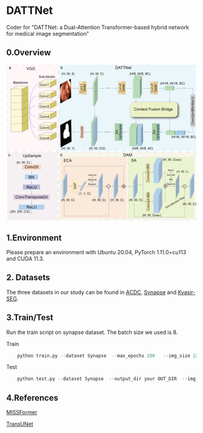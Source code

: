 # DATTNet<br />


Coder for "DATTNet: a Dual-Attention Transformer-based hybrid network for medical image segmentation"<br />

## 0.Overview
![image](https://github.com/MhZhang123/DATTNet/blob/main/figure/figure.png)

## 1.Environment<br />
Please prepare an environment with Ubuntu 20.04, PyTorch 1.11.0+cu113 and CUDA 11.3.<br />


## 2. Datasets
The three datasets in our study can be found in [ACDC](https://ieee-dataport.org/documents/automatic-cardiac-diagnosis-challenge), [Synapse](https://www.synapse.org/#!Synapse:syn3193805/wiki/217789) and [Kvasir-SEG](https://datasets.simula.no/kvasir-seg/).

## 3.Train/Test
Run the train script on synapse dataset. The batch size we used is 8.

Train
```python
    python train.py --dataset Synapse  --max_epochs 200   --img_size 224 --base_lr 0.001 --batch_size 8
```

Test
```python
    python test.py --dataset Synapse  --output_dir your OUT_DIR  --img_size 224
```

## 4.References
[MISSFormer](https://github.com/ZhifangDeng/MISSFormer)

[TransUNet](https://github.com/Beckschen/TransUNet)


